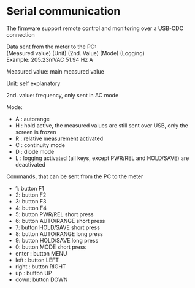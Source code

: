 # Serial communication

The firmware support remote control and monitoring over a USB-CDC connection

Data sent from the meter to the PC:</br>
(Measured value) (Unit) (2nd. Value) (Mode) (Logging) </br>
Example: 205.23mVAC 51.94 Hz A

Measured value: main measured value</br>

Unit: self explanatory</br>

2nd. value: frequency, only sent in AC mode</br>

Mode:
- A : autorange
- H : hold active, the measured values are still sent over USB, only the screen is frozen
- R : relative measurement activated
- C : continuity mode
- D : diode mode
- L : logging activated (all keys, except PWR/REL and HOLD/SAVE) are deactivated

Commands, that can be sent from the PC to the meter
- 1: button F1
- 2: button F2
- 3: button F3
- 4: button F4
- 5: button PWR/REL short press
- 6: button AUTO/RANGE short press
- 7: button HOLD/SAVE short press
- 8: button AUTO/RANGE long press
- 9: button HOLD/SAVE long press
- 0: button MODE short press
- enter : button MENU
- left : button LEFT
- right : button RIGHT
- up : button UP
- down: button DOWN
